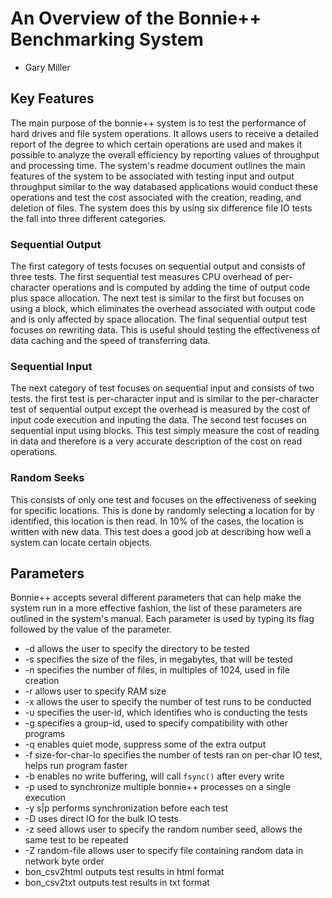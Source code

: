 # An Overview of the Bonnie++ Benchmarking System

+ Gary Miller

## Key Features
The main purpose of the bonnie++ system is to test the performance of hard drives and file system operations. It allows users to receive a detailed report of the degree to which certain operations are used and makes it possible to analyze the overall efficiency by reporting values of throughput and processing time. The system's readme document outlines the main features of the system to be associated with testing input and output throughput similar to the way databased applications would conduct these operations and test the cost associated with the creation, reading, and deletion of files. The system does this by using six difference file IO tests the fall into three different categories.

### Sequential Output
The first category of tests focuses on sequential output and consists of three tests. The first sequential test measures CPU overhead of per-character operations and is computed by adding the time of output code plus space allocation. The next test is similar to the first but focuses on using a block, which eliminates the overhead associated with output code and is only affected by space allocation. The final sequential output test focuses on rewriting data. This is useful should testing the effectiveness of data caching and the speed of transferring data.

### Sequential Input
The next category of test focuses on sequential input and consists of two tests. the first test is per-character input and is similar to the per-character test of sequential output except the overhead is measured by the cost of input code execution and inputing the data. The second test focuses on sequential input using blocks. This test simply measure the cost of reading in data and therefore is a very accurate description of the cost on read operations.

### Random Seeks
This consists of only one test and focuses on the effectiveness of seeking for specific locations. This is done by randomly selecting a location for by identified, this location is then read. In 10% of the cases, the location is written with new data. This test does a good job at describing how well a system can locate certain objects.

## Parameters
Bonnie++ accepts several different parameters that can help make the system run in a more effective fashion, the list of these parameters are outlined in the system's manual. Each parameter is used by typing its flag followed by the value of the parameter.

+ -d allows the user to specify the directory to be tested
+ -s specifies the size of the files, in megabytes, that will be tested
+ -n specifies the number of files, in multiples of 1024, used in file creation
+ -r allows user to specify RAM size
+ -x allows the user to specify the number of test runs to be conducted
+ -u specifies the user-id, which identifies who is conducting the tests
+ -g specifies a group-id, used to specify compatibility with other programs
+ -q enables quiet mode, suppress some of the extra output
+ -f size-for-char-Io specifies the number of tests ran on per-char IO test, helps run program faster
+ -b enables no write buffering, will call `fsync()` after every write
+ -p used to synchronize multiple bonnie++ processes on a single execution
+ -y s|p performs synchronization before each test
+ -D uses direct IO for the bulk IO tests
+ -z seed allows user to specify the random number seed, allows the same test to be repeated
+ -Z random-file allows user to specify file containing random data in network byte order
+ bon_csv2html outputs test results in html format
+ bon_csv2txt outputs test results in txt format
